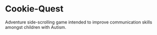 # Cookie-Quest
Adventure side-scrolling game intended to improve communication skills amongst children with Autism.
